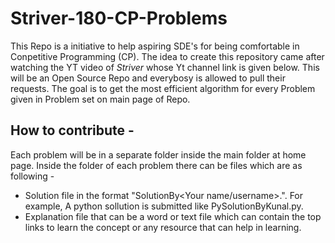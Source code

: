 # Striver-180-CP-Problems

This Repo is a initiative to help aspiring SDE's for being comfortable in Conpetitive Programming (CP). The idea to create this repository came after watching the YT video of *Striver* whose Yt channel link is given below. This will be an Open Source Repo and everybosy is allowed to pull their requests. The goal is to get the most efficient algorithm for every Problem given in Problem set on main page of Repo. 

## How to contribute - 
Each problem will be in a separate folder inside the main folder at home page. 
Inside the folder of each problem there can be files which are as following - 
- Solution file in the format "<Language extension>SolutionBy<Your name/username>.<file format>". For example, A python sollution is submitted like PySolutionByKunal.py.
- Explanation file that can be a word or text file which can contain the top links to learn the concept or any resource that can help in learning.
